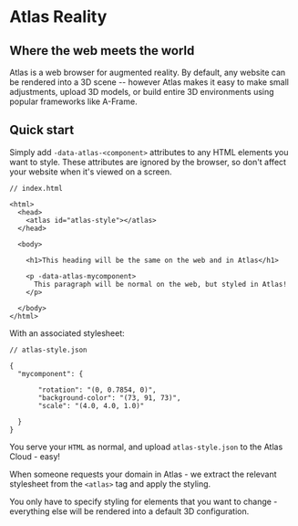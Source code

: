 # Atlas Reality

## Where the web meets the world

Atlas is a web browser for augmented reality. By default, any website can be rendered
into a 3D scene -- however Atlas makes it easy to make small adjustments, upload
3D models, or build entire 3D environments using popular frameworks like A-Frame.

<!-- [![Material for MkDocs](assets/images/material.png)](assets/images/material.png)

  [1]: http://www.mkdocs.org
  [2]: https://material.io/guidelines/material-design/ -->

## Quick start

Simply add `-data-atlas-<component>` attributes to any HTML elements you want to
style. These attributes are ignored by the browser, so don't affect your website when
it's viewed on a screen.

```
// index.html

<html>
  <head>
    <atlas id="atlas-style"></atlas>
  </head>

  <body>

    <h1>This heading will be the same on the web and in Atlas</h1>

    <p -data-atlas-mycomponent>
      This paragraph will be normal on the web, but styled in Atlas!
    </p>

  </body>
</html>
```

With an associated stylesheet:


```
// atlas-style.json

{
  "mycomponent": {

       "rotation": "(0, 0.7854, 0)",
       "background-color": "(73, 91, 73)",
       "scale": "(4.0, 4.0, 1.0)"

  }
}
```

You serve your `HTML` as normal, and upload `atlas-style.json` to the Atlas Cloud - easy!

When someone requests your domain in Atlas - we extract the relevant stylesheet from the
`<atlas>` tag and apply the styling.

You only have to specify styling for elements that you want to change - everything else
will be rendered into a default 3D configuration.















<!-- END -->
